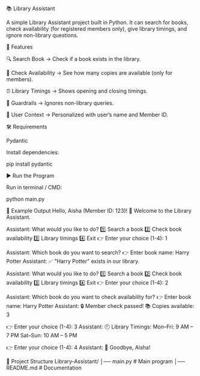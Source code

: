 📚 Library Assistant

A simple Library Assistant project built in Python.
It can search for books, check availability (for registered members only), give library timings, and ignore non-library questions.

🚀 Features

🔍 Search Book → Check if a book exists in the library.

📖 Check Availability → See how many copies are available (only for members).

⏰ Library Timings → Shows opening and closing timings.

🛑 Guardrails → Ignores non-library queries.

👤 User Context → Personalized with user’s name and Member ID.

🛠️ Requirements

Pydantic

Install dependencies:

pip install pydantic

▶️ Run the Program

Run in terminal / CMD:

python main.py



📌 Example Output
Hello, Aisha (Member ID: 123)! 👋
Welcome to the Library Assistant.

Assistant: What would you like to do?
1️⃣ Search a book
2️⃣ Check book availability
3️⃣ Library timings
4️⃣ Exit
👉 Enter your choice (1-4): 1

Assistant: Which book do you want to search?
👉 Enter book name: Harry Potter
Assistant: ✅ "Harry Potter" exists in our library.

Assistant: What would you like to do?
1️⃣ Search a book
2️⃣ Check book availability
3️⃣ Library timings
4️⃣ Exit
👉 Enter your choice (1-4): 2

Assistant: Which book do you want to check availability for?
👉 Enter book name: Harry Potter
Assistant: 🔒 Member check passed!
           📚 Copies available: 3


👉 Enter your choice (1-4): 3
Assistant: 🕘 Library Timings:
           Mon–Fri: 9 AM – 7 PM
           Sat–Sun: 10 AM – 5 PM


👉 Enter your choice (1-4): 4
Assistant: 👋 Goodbye, Aisha!


📂 Project Structure
Library-Assistant/
│── main.py       # Main program
│── README.md     # Documentation


